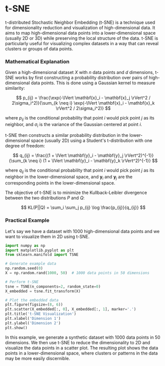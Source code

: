 # t-SNE

t-distributed Stochastic Neighbor Embedding (t-SNE) is a technique used for dimensionality reduction and visualization of high-dimensional data. It aims to map high-dimensional data points into a lower-dimensional space (usually 2D or 3D) while preserving the local structure of the data. t-SNE is particularly useful for visualizing complex datasets in a way that can reveal clusters or groups of data points.

### Mathematical Explanation

Given a high-dimensional dataset $X$ with $n$ data points and $d$ dimensions, t-SNE works by first constructing a probability distribution over pairs of high-dimensional data points. This is done using a Gaussian kernel to measure similarity:

$$
p_{ij} = \frac{\exp(-\lVert \mathbf{x}_i - \mathbf{x}_j \rVert^2 / 2\sigma_i^2)}{\sum_{k \neq i} \exp(-\lVert \mathbf{x}_i - \mathbf{x}_k \rVert^2 / 2\sigma_i^2)}
$$

where $p_{ij}$ is the conditional probability that point $i$ would pick point $j$ as its neighbor, and $\sigma_i$ is the variance of the Gaussian centered at point $i$.

t-SNE then constructs a similar probability distribution in the lower-dimensional space (usually 2D) using a Student's t-distribution with one degree of freedom:

$$
q_{ij} = \frac{(1 + \lVert \mathbf{y}_i - \mathbf{y}_j \rVert^2)^{-1}}{\sum_{k \neq i} (1 + \lVert \mathbf{y}_i - \mathbf{y}_k \rVert^2)^{-1}}
$$

where $q_{ij}$ is the conditional probability that point $i$ would pick point $j$ as its neighbor in the lower-dimensional space, and $\mathbf{y}_i$ and $\mathbf{y}_j$ are the corresponding points in the lower-dimensional space.

The objective of t-SNE is to minimize the Kullback-Leibler divergence between the two distributions $P$ and $Q$:

$$
KL(P||Q) = \sum_i \sum_j p_{ij} \log \frac{p_{ij}}{q_{ij}}
$$

### Practical Example

Let's say we have a dataset with 1000 high-dimensional data points and we want to visualize them in 2D using t-SNE.

```python
import numpy as np
import matplotlib.pyplot as plt
from sklearn.manifold import TSNE

# Generate example data
np.random.seed(0)
X = np.random.rand(1000, 50)  # 1000 data points in 50 dimensions

# Perform t-SNE
tsne = TSNE(n_components=2, random_state=0)
X_embedded = tsne.fit_transform(X)

# Plot the embedded data
plt.figure(figsize=(8, 6))
plt.scatter(X_embedded[:, 0], X_embedded[:, 1], marker='.')
plt.title('t-SNE Visualization')
plt.xlabel('Dimension 1')
plt.ylabel('Dimension 2')
plt.show()
```

In this example, we generate a synthetic dataset with 1000 data points in 50 dimensions. We then use t-SNE to reduce the dimensionality to 2D and visualize the data points in a scatter plot. The resulting plot shows the data points in a lower-dimensional space, where clusters or patterns in the data may be more easily discernible.